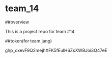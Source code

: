 # team_14

##overview

This is a project repo for team #14

##token(for team jang)

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
